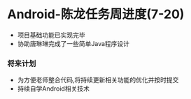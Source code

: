 # Android-陈龙任务周进度(7-20)

- 项目基础功能已实现完毕
- 协助唐琳琳完成了一些简单Java程序设计

### 将来计划

- 为方便老师整合代码,将持续更新相关功能的优化并按时提交
- 持续自学Android相关技术